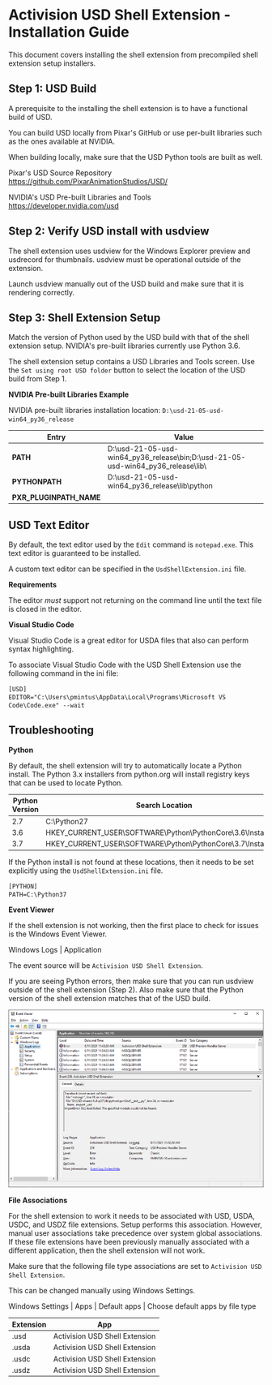 Activision USD Shell Extension - Installation Guide
===================================================

This document covers installing the shell extension from precompiled shell extension setup installers.

Step 1: USD Build
-----------------

A prerequisite to the installing the shell extension is to have a functional build of USD. 

You can build USD locally from Pixar's GitHub or use per-built libraries such as the ones available at NVIDIA.

When building locally, make sure that the USD Python tools are built as well.

Pixar's USD Source Repository  
https://github.com/PixarAnimationStudios/USD/

NVIDIA's USD Pre-built Libraries and Tools  
https://developer.nvidia.com/usd


Step 2: Verify USD install with usdview
---------------------------------------

The shell extension uses usdview for the Windows Explorer preview and usdrecord for thumbnails. usdview must be operational outside of the extension.

Launch usdview manually out of the USD build and make sure that it is rendering correctly.


Step 3: Shell Extension Setup
-----------------------------

Match the version of Python used by the USD build with that of the shell extension setup. NVIDIA's pre-built libraries currently use Python 3.6.

The shell extension setup contains a USD Libraries and Tools screen. Use the `Set using root USD folder` button to select the location of the USD build from Step 1.

**NVIDIA Pre-built Libraries Example**

NVIDIA pre-built libraries installation location: `D:\usd-21-05-usd-win64_py36_release`

| Entry                    | Value                                                                             |
|-                         |-                                                                                  |
| **PATH**                 | D:\usd-21-05-usd-win64_py36_release\bin\;D:\usd-21-05-usd-win64_py36_release\lib\ |
| **PYTHONPATH**           | D:\usd-21-05-usd-win64_py36_release\lib\python                                    |
| **PXR_PLUGINPATH_NAME**  |                                                                                   |


USD Text Editor
---------------
By default, the text editor used by the `Edit` command is `notepad.exe`. This text editor is guaranteed to be installed.

A custom text editor can be specified in the `UsdShellExtension.ini` file. 

**Requirements**

The editor *must* support not returning on the command line until the text file is closed in the editor.


**Visual Studio Code**

Visual Studio Code is a great editor for USDA files that also can perform syntax highlighting.

To associate Visual Studio Code with the USD Shell Extension use the following command in the ini file:

```
[USD]
EDITOR="C:\Users\pmintus\AppData\Local\Programs\Microsoft VS Code\Code.exe" --wait
```


Troubleshooting
---------------

**Python**

By default, the shell extension will try to automatically locate a Python install. The Python 3.x installers from python.org will install registry keys that can be used to locate Python.

| Python Version | Search Location                                              |
|-               |-                                                             |
| 2.7            | C:\Python27                                                  |
| 3.6            | HKEY_CURRENT_USER\SOFTWARE\Python\PythonCore\3.6\InstallPath |
| 3.7            | HKEY_CURRENT_USER\SOFTWARE\Python\PythonCore\3.7\InstallPath |

If the Python install is not found at these locations, then it needs to be set explicitly using the `UsdShellExtension.ini` file.

```
[PYTHON]
PATH=C:\Python37
```

**Event Viewer**

If the shell extension is not working, then the first place to check for issues is the Windows Event Viewer. 

Windows Logs | Application

The event source will be `Activision USD Shell Extension`.

If you are seeing Python errors, then make sure that you can run usdview outside of the shell extension (Step 2). Also make sure that the Python version of the shell extension matches that of the USD build.

![eventviewer][eventviewer]


**File Associations**

For the shell extension to work it needs to be associated with USD, USDA, USDC, and USDZ file extensions. Setup performs this association. However, manual user associations take precedence over system global associations. If these file extensions have been previously manually associated with a different application, then the shell extension will not work.

Make sure that the following file type associations are set to `Activision USD Shell Extension`.

This can be changed manually using Windows Settings. 

Windows Settings | Apps | Default apps | Choose default apps by file type

| Extension | App                            |
|-          |-                               |
| .usd      | Activision USD Shell Extension |
| .usda     | Activision USD Shell Extension |
| .usdc     | Activision USD Shell Extension |
| .usdz     | Activision USD Shell Extension |

[eventviewer]:eventviewer.png "Event Viewer"
[filetypes]:filetypes.png "File Type Settings"